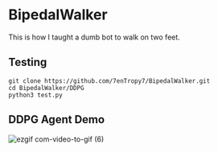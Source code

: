 # BipedalWalker
This is how I taught a dumb bot to walk on two feet.

## Testing

```
git clone https://github.com/7enTropy7/BipedalWalker.git
cd BipedalWalker/DDPG
python3 test.py
```

## DDPG Agent Demo

![ezgif com-video-to-gif (6)](https://user-images.githubusercontent.com/36446402/72104672-fd1b1700-3351-11ea-86ed-d179a370d159.gif)
